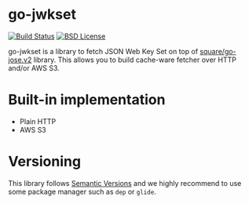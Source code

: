 # go-jwkset

[![Build Status](https://img.shields.io/travis/nabeken/go-jwkset/master.svg)](https://travis-ci.org/nabeken/go-jwkset)
[![BSD License](http://img.shields.io/badge/license-BSD-blue.svg)](https://github.com/nabeken/go-jwkset/blob/master/LICENSE)

go-jwkset is a library to fetch JSON Web Key Set on top of [square/go-jose.v2](https://gopkg.in/square/go-jose.v2) library.
This allows you to build cache-ware fetcher over HTTP and/or AWS S3.

# Built-in implementation

- Plain HTTP
- AWS S3

# Versioning

This library follows [Semantic Versions](http://semver.org/) and we highly recommend to use some package manager such as `dep` or `glide`.
